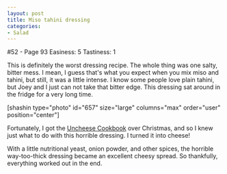```yaml
---
layout: post
title: Miso tahini dressing
categories:
- Salad
---
```


#52 - Page 93
Easiness: 5
Tastiness: 1

This is definitely the worst dressing recipe. The whole thing was one salty, bitter mess. I mean, I guess that's what you expect when you mix miso and tahini, but still, it was a little intense. I know some people love plain tahini, but Joey and I just can not take that bitter edge. This dressing sat around in the fridge for a very long time.

[shashin type="photo" id="657" size="large" columns="max" order="user" position="center"]

Fortunately, I got the [Uncheese Cookbook](http://www.amazon.com/gp/product/1570671516) over Christmas, and so I knew just what to do with this horrible dressing. I turned it into cheese!

With a little nutritional yeast, onion powder, and other spices, the horrible way-too-thick dressing became an excellent cheesy spread. So thankfully, everything worked out in the end.
